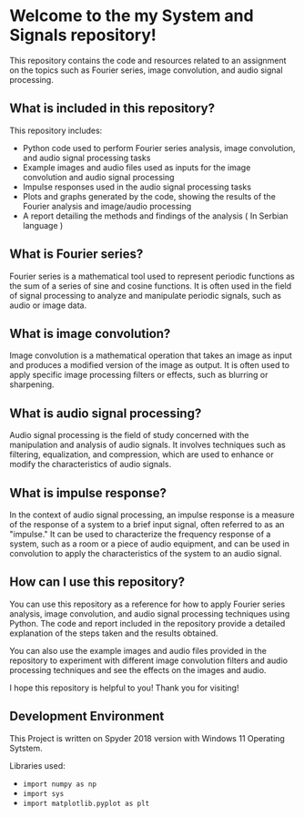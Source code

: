 # Welcome to the my System and Signals repository!

This repository contains the code and resources related to an assignment on the topics such as Fourier series, image convolution, and audio signal processing.

## What is included in this repository?

This repository includes:

  * Python code used to perform Fourier series analysis, image convolution, and audio signal processing tasks
  * Example images and audio files used as inputs for the image convolution and audio signal processing
  * Impulse responses used in the audio signal processing tasks
  * Plots and graphs generated by the code, showing the results of the Fourier analysis and image/audio processing
  * A report detailing the methods and findings of the analysis ( In Serbian language )

## What is Fourier series?
Fourier series is a mathematical tool used to represent periodic functions as the sum of a series of sine and cosine functions. It is often used in the field of signal processing to analyze and manipulate periodic signals, such as audio or image data.

## What is image convolution?
Image convolution is a mathematical operation that takes an image as input and produces a modified version of the image as output. It is often used to apply specific image processing filters or effects, such as blurring or sharpening.

## What is audio signal processing?
Audio signal processing is the field of study concerned with the manipulation and analysis of audio signals. It involves techniques such as filtering, equalization, and compression, which are used to enhance or modify the characteristics of audio signals.

## What is impulse response?
In the context of audio signal processing, an impulse response is a measure of the response of a system to a brief input signal, often referred to as an "impulse." It can be used to characterize the frequency response of a system, such as a room or a piece of audio equipment, and can be used in convolution to apply the characteristics of the system to an audio signal.

## How can I use this repository?
You can use this repository as a reference for how to apply Fourier series analysis, image convolution, and audio signal processing techniques using Python. The code and report included in the repository provide a detailed explanation of the steps taken and the results obtained.

You can also use the example images and audio files provided in the repository to experiment with different image convolution filters and audio processing techniques and see the effects on the images and audio.

I hope this repository is helpful to you! Thank you for visiting!


## Development Environment
This Project is written on Spyder 2018 version with Windows 11 Operating Sytstem.

Libraries used:
* `import numpy as np`
* `import sys`
* `import matplotlib.pyplot as plt`

